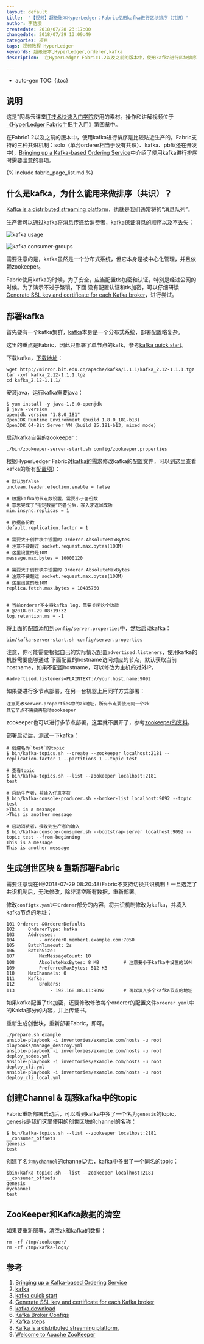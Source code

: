 ```yaml
---
layout: default
title:  "【视频】超级账本HyperLedger：Fabric使用kafka进行区块排序（共识）"
author: 李佶澳
createdate: 2018/07/28 23:17:00
changedate: 2018/07/29 13:09:49
categories: 项目
tags: 视频教程 HyperLedger
keywords: 超级账本,HyperLedger,orderer,kafka
description:  在HyperLedger Fabric1.2以及之前的版本中，使用kafka进行区块排序（共识）是比较贴近生产的

---
```


* auto-gen TOC:
{:toc}

## 说明

这是"网易云课堂[IT技术快速入门学院](https://study.163.com/provider/400000000376006/course.htm?share=2&shareId=400000000376006)使用的素材。操作和讲解视频位于[《HyperLedger Fabric手把手入门》第四章](https://study.163.com/course/courseMain.htm?courseId=1005326005&share=2&shareId=400000000376006)中。

在Fabric1.2以及之前的版本中，使用kafka进行排序是比较贴近生产的。Fabric支持的三种共识机制：solo（单台orderer相当于没有共识）、kafka、pbft(还在开发中)，[Bringing up a Kafka-based Ordering Service][1]中介绍了使用kafka进行排序时需要注意的事项。

{% include fabric_page_list.md %}

## 什么是kafka，为什么能用来做排序（共识）？

[Kafka is a distributed streaming platform][8]，也就是我们通常将的“消息队列”。

生产者可以通过kafka将消息传递给消费者，kafka保证消息的顺序以及不丢失：

![kafka usage](http://kafka.apache.org/11/images/kafka-apis.png)

![kafka consumer-groups](http://kafka.apache.org/11/images/consumer-groups.png)

需要注意的是，kafka虽然是一个分布式系统，但它本身是被中心化管理，并且依赖zookeeper。

Fabric使用kafka的时候，为了安全，应当配置tls加密和认证，特别是经过公网的时候。为了演示不过于繁琐，下面
没有配置认证和tls加密，可以仔细研读[Generate SSL key and certificate for each Kafka broker][4]，进行尝试。

## 部署kafka

首先要有一个kafka集群，[kafka][2]本身是一个分布式系统，部署配置略复杂。

这里的重点是Fabric，因此只部署了单节点的kafk，参考[kafka quick start][3]。

下载kafka，[下载地址][5]：

	wget http://mirror.bit.edu.cn/apache/kafka/1.1.1/kafka_2.12-1.1.1.tgz
	tar -xvf kafka_2.12-1.1.1.tgz
	cd kafka_2.12-1.1.1/

安装java，运行kafka需要java：

	$ yum install -y java-1.8.0-openjdk
	$ java -version
	openjdk version "1.8.0_181"
	OpenJDK Runtime Environment (build 1.8.0_181-b13)
	OpenJDK 64-Bit Server VM (build 25.181-b13, mixed mode)

启动kafka自带的zookeeper：

	./bin/zookeeper-server-start.sh config/zookeeper.properties 

根据HyperLedger Fabric对[kafka的需求][7]修改kafka的配置文件，可以到这里查看kafka的所有[配置项][6]）：

	# 默认为false
	unclean.leader.election.enable = false     
	
	# 根据kafka的节点数设置，需要小于备份数
	# 意思完成了“指定数量”的备份后，写入才返回成功
	min.insync.replicas = 1                    
	
	# 数据备份数
	default.replication.factor = 1             
	
	# 需要大于创世块中设置的 Orderer.AbsoluteMaxBytes
	# 注意不要超过 socket.request.max.bytes(100M)
	# 这里设置的是10M
	message.max.bytes = 10000120                
	                                           
	# 需要大于创世块中设置的 Orderer.AbsoluteMaxBytes
	# 注意不要超过 socket.request.max.bytes(100M)
	# 这里设置的是10M
	replica.fetch.max.bytes = 10485760

	                                           
	# 当前orderer不支持kafka log，需要关闭这个功能
	# @2018-07-29 08:19:32
	log.retention.ms = -1                      

将上面的配置添加到`config/server.properties`中，然后启动kafka：

	bin/kafka-server-start.sh config/server.properties

注意，你可能需要根据自己的实际情况配置`advertised.listeners`，使用kafka的机器需要能够通过
下面配置的hostname访问对应的节点，默认获取当前hostname，如果不配置hostname，可以修改为主机的对外IP。

	#advertised.listeners=PLAINTEXT://your.host.name:9092

如果要进行多节点部署，在另一台机器上用同样方式部署：

	注意更改server.properties中的zk地址，所有节点要使用同一个zk
	其它节点不需要再启动zookeeper

zookeeper也可以进行多节点部署，这里就不展开了，参考[zookeeper的资料][9]。

部署启动后，测试一下kafka：

	# 创建名为`test`的topic
	$ bin/kafka-topics.sh --create --zookeeper localhost:2181 --replication-factor 1 --partitions 1 --topic test
	
	# 查看topic
	$ bin/kafka-topics.sh --list --zookeeper localhost:2181
	test
	
	# 启动生产者，并输入任意字符
	$ bin/kafka-console-producer.sh --broker-list localhost:9092 --topic test
	>This is a message
	>This is another message

	# 启动消费者，接收到生产者的输入
	$ bin/kafka-console-consumer.sh --bootstrap-server localhost:9092 --topic test --from-beginning
	This is a message
	This is another message

## 生成创世区块 & 重新部署Fabric

需要注意现在(@2018-07-29 08:20:48)Fabric不支持切换共识机制！一旦选定了共识机制后，无法修改，除非清空所有数据，重新部署。

修改`configtx.yaml`中`Orderer`部分的内容，将共识机制修改为kafka，并填入kafka节点的地址：

	101 Orderer: &OrdererDefaults
	102     OrdererType: kafka
	103     Addresses:
	104         - orderer0.member1.example.com:7050
	105     BatchTimeout: 2s
	106     BatchSize:
	107         MaxMessageCount: 10
	108         AbsoluteMaxBytes: 8 MB         # 注意要小于kafka中设置的10M
	109         PreferredMaxBytes: 512 KB
	110     MaxChannels: 0
	111     Kafka:
	112         Brokers:
	113             - 192.168.88.11:9092       # 可以填入多个kafka节点的地址

如果kafka配置了tls加密，还要修改修改每个orderer的配置文件`orderer.yaml`中的Kakfa部分的内容，并上传证书。

重新生成创世块，重新部署Fabric，即可。

	./prepare.sh example 
	ansible-playbook -i inventories/example.com/hosts -u root  playbooks/manage_destroy.yml
	ansible-playbook -i inventories/example.com/hosts -u root  deploy_nodes.yml
	ansible-playbook -i inventories/example.com/hosts -u root  deploy_cli.yml
	ansible-playbook -i inventories/example.com/hosts -u root  deploy_cli_local.yml

## 创建Channel & 观察kafka中的topic

Fabric重新部署启动后，可以看到kafka中多了一个名为`genesis`的topic，genesis是我们这里使用的创世区块的channel的名称：

	$ bin/kafka-topics.sh --list --zookeeper localhost:2181
	__consumer_offsets
	genesis
	test

创建了名为`mychannel`的channel之后，kafka中多出了一个同名的topic：

	$bin/kafka-topics.sh --list --zookeeper localhost:2181
	__consumer_offsets
	genesis
	mychannel
	test

## ZooKeeper和Kafka数据的清空

如果要重新部署，清空zk和kafka的数据：

	rm -rf /tmp/zookeeper/
	rm -rf /tmp/kafka-logs/

## 参考

1. [Bringing up a Kafka-based Ordering Service][1]
2. [kafka][2]
3. [kafka quick start][3]
4. [Generate SSL key and certificate for each Kafka broker][4]
5. [kafka download][5]
6. [Kafka Broker Configs][6]
7. [Kafka steps][7]
8. [Kafka is a distributed streaming platform.][8]
9. [Welcome to Apache ZooKeeper][9]

[1]: http://fabric.lijiaocn.com/zh_CN/release-1.2/kafka.html#  "Bringing up a Kafka-based Ordering Service" 
[2]: http://kafka.apache.org/  "kafka" 
[3]: http://kafka.apache.org/quickstart "kafka quick start"
[4]: https://docs.confluent.io/2.0.0/kafka/ssl.html "Generate SSL key and certificate for each Kafka broker"
[5]: http://kafka.apache.org/downloads "kafka download"
[6]: http://kafka.apache.org/documentation/#brokerconfigs "Kafka Broker Configs"
[7]: http://fabric.lijiaocn.com/zh_CN/release-1.2/kafka.html#steps "Kafka steps"
[8]: http://kafka.apache.org/intro " Kafka® is a distributed streaming platform."
[9]: https://zookeeper.apache.org/ "Welcome to Apache ZooKeeper"
